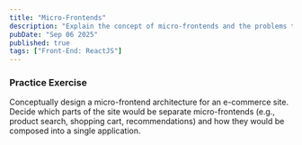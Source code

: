 ```yaml
---
title: "Micro-Frontends"
description: "Explain the concept of micro-frontends and the problems they solve. Discuss different implementation strategies (e.g., module federation)."
pubDate: "Sep 06 2025"
published: true
tags: ["Front-End: ReactJS"]
---
```


### Practice Exercise

Conceptually design a micro-frontend architecture for an e-commerce site. Decide which parts of the site would be separate micro-frontends (e.g., product search, shopping cart, recommendations) and how they would be composed into a single application.
